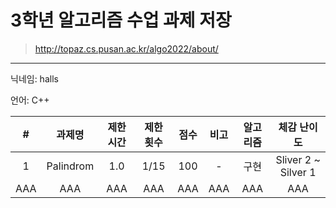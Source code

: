 # 3학년 알고리즘 수업 과제 저장
> http://topaz.cs.pusan.ac.kr/algo2022/about/
----
닉네임: halls

언어: C++

|#|과제명|제한시간|제한횟수|점수|비고|알고리즘|체감 난이도|
|:---:|:---:|:---:|:---:|:---:|:---:|:---:|:---:|
|1|Palindrom|1.0|1/15|100|-|구현|Sliver 2 ~ Silver 1|
|AAA|AAA|AAA|AAA|AAA|AAA|AAA|AAA|
